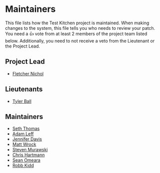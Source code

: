 # Maintainers

This file lists how the Test Kitchen project is maintained. When making changes
to the system, this file tells you who needs to review your patch. You need a :+1: vote
from at least 2 members of the project team listed below. Additionally, you need to not
receive a veto from the Lieutenant or the Project Lead.

## Project Lead

* [Fletcher Nichol](https://github.com/fnichol)

## Lieutenants
* [Tyler Ball](https://github.com/tyler-ball)

## Maintainers

* [Seth Thomas](https://github.com/cheeseplus)
* [Adam Leff](https://github.com/adamleff)
* [Jennifer Davis](https://github.com/iennae)
* [Matt Wrock](https://github.com/mwrock)
* [Steven Murawski](http://github.com/smurawski)
* [Chris Hartmann](https://github.com/chris-rock)
* [Sean Omeara](http://github.com/someara)
* [Robb Kidd](https://github.com/robbkidd)
